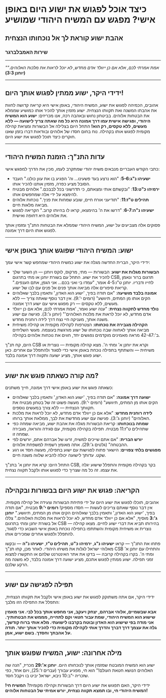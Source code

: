 # כיצד אוכל לפגוש את ישוע היום באופן אישי? מפגש עם המשיח היהודי שמושיע

## אהבת ישוע קוראת לך אל נוכחותו הנצחית

### שירות האמבלברגר

---

_"אמת אמרתי לכם, אלא אם כן ייוולד אדם מחדש, לא יוכל לראות את מלכות האלוהים."_
**(יוחנן 3:3)**

---

## ידידי היקר, ישוע ממתין לפגוש אותך היום!

אהובים, הכמיהה לפגוש את ישוע, המשיח היהודי, באופן אישי היא קריאה קדושה לחוות את אהבתו המשנה ואת תקוותו הנצחית. ישוע מזמין אותך להכיר אותו כמושיע שממלא את הבטחות אלוהים. בביטחון נחוש ובאהבה רכה, אנו מכריזים: **ישוע הוא המשיח היהודי, ופגישה אישית עמו דרך אמונה היא כל מה שאתה צריך לישועה — ללא מעשים, ללא טקסים, רק הוא!** התחל היום בצלילה אל הבשורות ומציאת קהילה מקומית לפגוש אותו בקהילה. נוח בחום חסדו של אלוהים ובוודאות דברו בזמן שאנו חוקרים כיצד תוכל לפגוש את ישוע היום.

---

## עדות התנ"ך: הזמנת המשיח היהודי

כתבי הקודש העבריים מנבאים משיח יהודי שמתקרב לעמו, מכין את הדרך למפגש אישי:

- **ישעיהו נ"ג:5-6**: "הוא נרצע בעד פשעינו... וה' הפגיע בו את עוון כולנו." העבד הסובל מציע כפרה, מזמין אותנו להכיר אותו.
- **ירמיהו כ"ט:13**: "ובקשתם אותי ומצאתם, כי תדרשוני בכל לבבכם." אלוהים מבטיח להימצא על ידי אלה שמחפשים אותו.
- **תהילים ט"ז:11**: "תודיעני אורח חיים, שובע שמחות את פניך." נוכחות אלוהים מביאה מלאות חיים.
- **ישעיהו נ"ה:6-7**: "דרשו את ה' בהימצאו, קראו לו בהיותו קרוב." הקריאה לפגוש את אלוהים היא דחופה ואישית.

פסוקים אלה מצביעים על ישוע, המשיח היהודי שממלא את הבטחות התנ"ך ומזמין אותך לפגוש אותו היום דרך אמונה.

---

## ישוע: המשיח היהודי שפוגש אותך באופן אישי

ידידי היקר, הברית החדשה מגלה את ישוע כמשיח היהודי שמחפש קשר אישי עמך:

- **הבשורות מגלות את ישוע**: הבשורות — מתי, מרקוס, לוקס ויוחנן — הן השער שלך להכיר את ישוע. התחל עם בשורת יוחנן או מתי בתרגום CSB, תרגום ברור ונאמן לחייו ודבריו. יוחנן ט"ו:4-5 אומר, "עמדו בי ואני בכם... אני הגפן, אתם הענפים." קריאת סיפורים אלה מביאה אותך פנים אל פנים עם לבו של ישוע.
- **אמונה בלבד מושיעה**: "אם תודה בפיך, 'ישוע הוא האדון,' ותאמין בלבך שאלוהים הקים אותו מן המתים, תיוושע" (רומים י':9). אין דבר נוסף שאתה צריך — ללא מעשים, ללא טקסים — רק מפגש אישי עם ישוע דרך אמונה.
- **נולד מחדש לתקווה נצחית**: "ענה ישוע ואמר, 'אמת אמרתי לכם, אלא אם כן ייוולד אדם מחדש, לא יוכל לראות את מלכות האלוהים'" (יוחנן ג':3). פגישה עם ישוע משנה אותך, מעניקה חיי נצח דרך לידה רוחנית מחדש.
- **הקהילה מגבירה את נוכחותו**: הצטרפות לקהילה מקומית או קהילה משיחית מביאה אותך לאחווה שבה נוכחותו של ישוע מורגשת בעוצמה. מעשי השליחים ב':42-47 מראה מאמינים מוקדמים נפגשים יחד, חווים את נוכחות אלוהים בקהילה.

היום, קח תנ"ך CSB וקרא את יוחנן א' ומתי ה'. מצא קהילה מקומית — נוצרית או משיחית — והשתתף בתפילה נוכחת באופן אישי כדי לסגוד ולהתפלל עם אחרים. כאן ישוע פוגש אותך, מציע ישועה ותקווה דרך אמונה בלבד.

---

## מה קורה כשאתה פוגש את ישוע?

כשאתה פוגש את ישוע באופן אישי דרך אמונה, חייך משתנים:

- **ישועה דרך אמונה**: "אם תודה בפיך, 'ישוע הוא האדון,' ותאמין בלבך שאלוהים הקים אותו מן המתים, תיוושע" (רומים י':9). מעשה פשוט זה של בטחון מבטיח את תקוותך הנצחית — ללא צורך במעשים נוספים.
- **לידה רוחנית מחדש**: "אלא אם כן ייוולד אדם מחדש, לא יוכל לראות את מלכות האלוהים" (יוחנן ג':3). פגישה עם ישוע מחדשת את לבך, ממלאת אותך ברוחו.
- **שמחה בנוכחותו**: קריאת הבשורות מגלה את אהבת ישוע, מביאה שמחה כפי שתהילים ט"ז:11 מבטיח. תפילה בקהילה מקומית, עם סגידה והוראה, מגבירה שמחה זו.
- **יורש הברית**: "אם אתם שייכים למשיח, זרעו של אברהם אתם, יורשים לפי ההבטחה" (גלטים ג':29). אתה מאומץ רשמית למשפחת אלוהים.
- **מפגשים בלתי צפויים**: הישאר פתוח לפגישות עם ישוע בתפילה, מעשה חסד או רגע שקט. עדותך לישועה יכולה להביא שלווה משנה חיים.

התחל היום: קרא את יוחנן א' בתנ"ך CSB, בקר בקהילה מקומית והתפלל שישוע יגלה את עצמו. זה כל מה שצריך כדי לפגוש אותו ולקבל תקווה נצחית.

---

## הקריאה: פגוש את ישוע היום בבשורות ובקהילה

אהובים, תוכלו לפגוש את ישוע היום על ידי פתיחת הבשורות וצעידה אל קהילה מקומית. אין דבר נוסף שאתם צריכים לעשות — חסדו מספיק! **רומים י':9** מבטיח, "אם תודה בפיך, 'ישוע הוא האדון,' ותאמין בלבך שאלוהים הקים אותו מן המתים, תיוושע." **יוחנן ג':3** מוסיף, "אלא אם כן ייוולד אדם מחדש, לא יוכל לראות את מלכות האלוהים." צללו אל בשורת יוחנן ומתי בתרגום CSB — בהירותו תביא את דברי ישוע לחיים. מצאו קהילה נוצרית או משיחית מקומית והשתתפו בתפילה נוכחת באופן אישי השבוע כדי לסגוד, להתפלל ולפגוש אחרים שמכירים אותו.

פתחו את התנ"ך — קראו **ישעיהו נ"ג**, **ירמיהו כ"ט**, **תהילים ט"ז**, **ישעיהו נ"ה** — ובקשו מאלוהי ישראל לגלות את משיחו היהודי. לאחר מכן, קחו תנ"ך CSB והתחילו עם יוחנן א' ומתי ה'. בקרו בקהילה קרובה — בדקו את אתר האינטרנט שלהם או התקשרו למצוא זמני תפילה. ישוע ממתין לפגוש אתכם, מציע ישועה דרך אמונה בלבד, לא משנה מה הרקע שלכם.

---

## תפילה לפגישה עם ישוע

ידידי היקר, אם אתה משתוקק לפגוש את ישוע באופן אישי ולקבל את תקוותו הנצחית, התפלל את התפילה הזו מלבך:

**אבא שבשמיים, אלוהי אברהם, יצחק ויעקב, אני מחפש אותך בכל לבי. אני מאמין שישוע הוא המשיח היהודי, שמת עבור חטאי וקם לתחייה, מממש את הבטחותיך. אני מודה בפי שישוע הוא האדון ובוטח בקרבנו לישועתי. מלא אותי ברוח קודשך, גלה את עצמך דרך דברך והדרך אותי לקהילה מקומית כדי להכיר אותך יותר. תודה על אהבתך וחסדך. בשם ישוע, אמן.**

---

## מילה אחרונה: ישוע, המשיח שפוגש אותך

ישוע הוא המשיח המובטח שמזמין אותך לנוכחותו היום. **יוחנן א':29** מכריז, "הנה שה האלוהים הנושא חטאת העולם!" הוא חי, מפגיע עבורך (עברים ז':25), ויום אחד, כפי שזכריה י"ב:10 ניבא, ישראל יביט בו ויקבל חסד.

ידידי היקר, האם תפגוש את ישוע היום דרך הבשורות וקהילה מקומית? **המשיח חי! המשיח היהודי חי, ובו תמצא תקווה נצחית, יורש אמיתי של הבטחות אלוהים!**